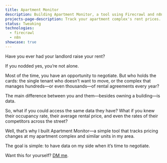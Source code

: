 ```yaml
---
title: Apartment Monitor
description: Building Apartment Monitor, a tool using Firecrawl and n8n to track local apartment rental prices and occupancy for better rent negotiation leverage.
projects-page-description: Track your apartment complex's rent prices.
status: Tweaking
technologies:
  - firecrawl
  - n8n
showcase: true
---
```


Have you ever had your landlord raise your rent?

If you nodded yes, you’re not alone.

Most of the time, you have an opportunity to negotiate. But who holds the cards: the single tenant who doesn’t want to move, or the complex that manages hundreds—or even thousands—of rental agreements every year?

The main difference between you and them—besides owning a building—is data.

So, what if you could access the same data they have? What if you knew their occupancy rate, their average rental price, and even the rates of their competitors across the street?

Well, that’s why I built Apartment Monitor—a simple tool that tracks pricing changes at my apartment complex and similar units in my area.

The goal is simple: to have data on my side when it’s time to negotiate.

Want this for yourself? [DM me](https://x.com/DavidMaliglowka).